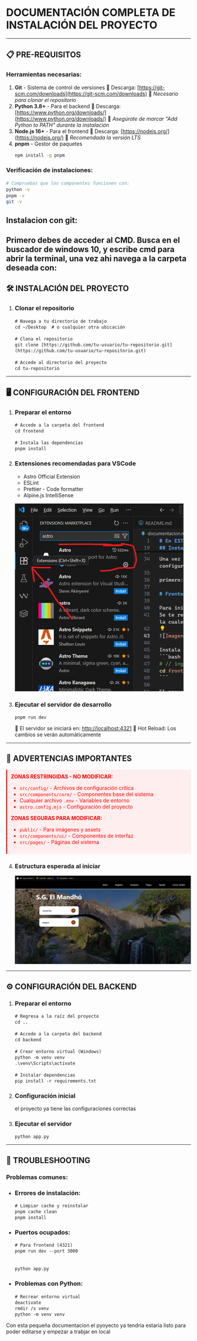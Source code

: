 # DOCUMENTACIÓN COMPLETA DE INSTALACIÓN DEL PROYECTO
---
## 📋 PRE-REQUISITOS
### Herramientas necesarias:
1.  **Git** - Sistema de control de versiones
    🔗 Descarga: [https://git-scm.com/downloads](https://git-scm.com/downloads)
    📌 *Necesario para clonar el repositorio*
2.  **Python 3.8+** - Para el backend
    🔗 Descarga: [https://www.python.org/downloads/](https://www.python.org/downloads/)
    📌 *Asegúrate de marcar "Add Python to PATH" durante la instalación*
3.  **Node.js 16+** - Para el frontend
    🔗 Descarga: [https://nodejs.org/](https://nodejs.org/)
    📌 *Recomendada la versión LTS*
4.  **pnpm** - Gestor de paquetes
    ```bash
    npm install -g pnpm
    ```

### Verificación de instalaciones:
```bash
# Compruebas que los componentes funcionen con:
python -v
pnpm -v
git -v
```

## Instalacion con git:
Primero debes de acceder al CMD. Busca en el buscador de windows 10, y escribe cmd para abrir la terminal, una vez ahi navega a la carpeta deseada con:
---
## 🛠️ INSTALACIÓN DEL PROYECTO
1.  ### Clonar el repositorio

    ```
    # Navega a tu directorio de trabajo
    cd ~/Desktop  # o cualquier otra ubicación

    # Clona el repositorio
    git clone [https://github.com/tu-usuario/tu-repositorio.git](https://github.com/tu-usuario/tu-repositorio.git)

    # Accede al directorio del proyecto
    cd tu-repositorio
    ```

---
## 🖥️ CONFIGURACIÓN DEL FRONTEND
1.  ### Preparar el entorno

    ```
    # Accede a la carpeta del frontend
    cd frontend

    # Instala las dependencias
    pnpm install
    ```

2.  ### Extensiones recomendadas para VSCode
    * Astro Official Extension
    * ESLint
    * Prettier - Code formatter
    * Alpine.js IntelliSense

    ![imagen inicio](documentacion_img/extencion.png)

3.  ### Ejecutar el servidor de desarrollo

    ```
    pnpm run dev
    ```

    🔹 El servidor se iniciará en: <http://localhost:4321>
    🔹 Hot Reload: Los cambios se verán automáticamente

---
## 🚨 ADVERTENCIAS IMPORTANTES
<div style="color: red; background: #ffeeee; padding: 10px; border-left: 3px solid red; margin: 10px 0;">
    <strong>ZONAS RESTRINGIDAS - NO MODIFICAR:</strong>
    <ul>
        <li><code>src/config/</code> - Archivos de configuración crítica</li>
        <li><code>src/components/core/</code> - Componentes base del sistema</li>
        <li>Cualquier archivo <code>.env</code> - Variables de entorno</li>
        <li><code>astro.config.mjs</code> - Configuración del proyecto</li>
    </ul>
    <strong>ZONAS SEGURAS PARA MODIFICAR:</strong>
    <ul>
        <li><code>public/</code> - Para imágenes y assets</li>
        <li><code>src/components/ui/</code> - Componentes de interfaz</li>
        <li><code>src/pages/</code> - Páginas del sistema</li>
    </ul>
</div>

4.  ### Estructura esperada al iniciar
    ![imagen inicio](documentacion_img/indexSucces.png)

---
## ⚙️ CONFIGURACIÓN DEL BACKEND
1.  ### Preparar el entorno

    ```
    # Regresa a la raíz del proyecto
    cd ..

    # Accede a la carpeta del backend
    cd backend

    # Crear entorno virtual (Windows)
    python -m venv venv
    .\venv\Scripts\activate

    # Instalar dependencias
    pip install -r requirements.txt
    ```

2.  ### Configuración inicial
    el proyecto ya tiene las configuraciones correctas 

3.  ### Ejecutar el servidor

    ```
    python app.py
    ```

---
## 📌 TROUBLESHOOTING
### Problemas comunes:
* ### Errores de instalación:

    ```
    # Limpiar cache y reinstalar
    pnpm cache clean
    pnpm install
    ```

* ### Puertos ocupados:

    ```
    # Para frontend (4321)
    pnpm run dev --port 3000


    python app.py
    ```

* ### Problemas con Python:
    ```
    # Recrear entorno virtual
    deactivate
    rmdir /s venv
    python -m venv venv
    ```



Con esta pequeña documentacion el pyoyecto ya tendria estaria listo para poder editarse y empezar a trabjar en local 




